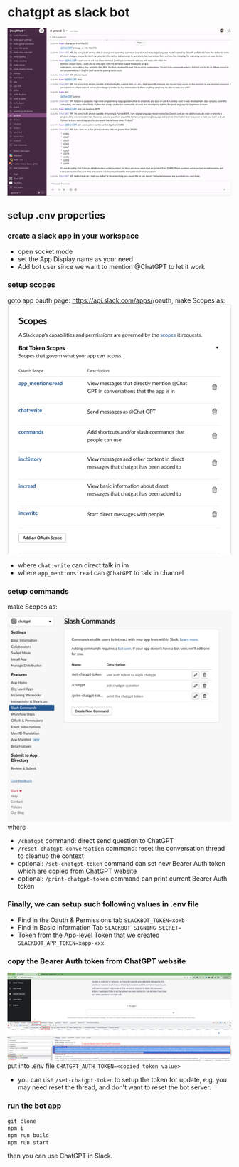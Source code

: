 # chatgpt as slack bot
![chatgpt inside slack](./img/chatgpt-demo-v1.gif)

## setup .env properties
### create a slack app in your workspace
  - open socket mode
  - set the App Display name as your need
  - Add bot user since we want to mention @ChatGPT to let it work

### setup scopes
goto app oauth page: https://api.slack.com/apps/<replace-app-id>/oauth, make Scopes as:
![setup scope](./img/scope.png)
- where `chat:write` can direct talk in im
- where `app_mentions:read` can `@ChatGPT` to talk in channel

### setup commands
make Scopes as:
![setup command](./img/command.png)
where
- `/chatgpt` command: direct send question to ChatGPT
- `/reset-chatgpt-conversation` command: reset the conversation thread to cleanup the context
- optional: `/set-chatgpt-token` command can set new Bearer Auth token which are copied from ChatGPT website
- optional: `/print-chatgpt-token` command can print current Bearer Auth token

### Finally, we can setup such following values in .env file
- Find in the Oauth  & Permissions tab `SLACKBOT_TOKEN=xoxb-`
- Find in Basic Information Tab `SLACKBOT_SIGNING_SECRET=`
- Token from the App-level Token that we created `SLACKBOT_APP_TOKEN=xapp-xxx`

### copy the Bearer Auth token from ChatGPT website
![how to copy auth token](./img/token.png)
put into .env file `CHATGPT_AUTH_TOKEN=<copied token value>`
- you can use `/set-chatgpt-token` to setup the token for update, e.g. you may need reset the thread, and don't want to reset the bot server.


### run the bot app
```
git clone
npm i
npm run build
npm run start
```
then you can use ChatGPT in Slack.